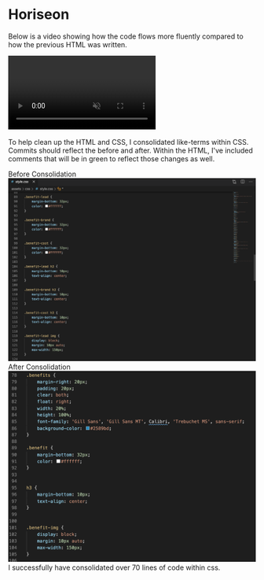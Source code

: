 <link rel="stylesheet" href="./assets/css/readme.css">

<h1 class="header">Horiseon</h1>

<div>
<p> Below is a video showing how the code flows more fluently compared to how the previous HTML was written. </p>
<video controls autoplay loop muted markdown="0">    
    <source src="/assets/video/screen-record.mov" type="video/mov">
    </video>

 
<p>To help clean up the HTML and CSS, I consolidated like-terms within CSS. Commits should reflect the before and after. Within the HTML, I've included comments that will be in green to reflect those changes as well.</p>

<section>
    <div style="float:left;">
    Before Consolidation
    <div style="float:left;">
    <img src="assets/images/Before-screenshot.png" class="Bscreenshot" alt="Screenshot">
    </div>
</section>

<section>
<div style="float:left;">
After Consolidation
<div style="float:left;">
<img src="assets/images/Screenshot-for-readme.PNG" class="screenshot" alt="Screenshot">
</div>

<p> I successfully have consolidated over 70 lines of code within css. </p>

</section>